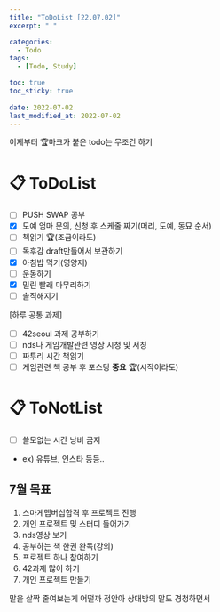 ```yaml
---
title: "ToDoList [22.07.02]"
excerpt: " "

categories:
  - Todo
tags:
  - [Todo, Study]

toc: true
toc_sticky: true
 
date: 2022-07-02
last_modified_at: 2022-07-02
---
```


이제부터 🏆마크가 붙은 todo는 무조건 하기

# 📋 ToDoList  

- [ ] PUSH SWAP 공부
- [x] 도예 엄마 문의, 신청 후 스케줄 짜기(머리, 도예, 동묘 순서)
- [ ] 책읽기 🏆(조금이라도)
- [ ] 독후감 draft만들어서 보관하기
- [x] 아침밥 먹기(영양제)
- [ ] 운동하기
- [x] 밀린 빨래 마무리하기
- [ ] 솔직해지기

[하루 공통 과제]

- [ ] 42seoul 과제 공부하기
- [ ] nds나 게임개발관련 영상 시청 및 서칭
- [ ] 짜투리 시간 책읽기
- [ ] 게임관련 책 공부 후 포스팅 **중요** 🏆(시작이라도)

# 📋 ToNotList  

- [ ] 쓸모없는 시간 낭비 금지
- ex) 유튜브, 인스타 등등..

## 7월 목표  

1. 스마게맵버십합격 후 프로젝트 진행
2. 개인 프로젝트 및 스터디 들어가기
3. nds영상 보기
4. 공부하는 책 한권 완독(강의)
5. 프로젝트 하나 참여하기
6. 42과제 많이 하기
7. 개인 프로젝트 만들기

말을 살짝 줄여보는게 어떨까 정안아
상대방의 말도 경청하면서